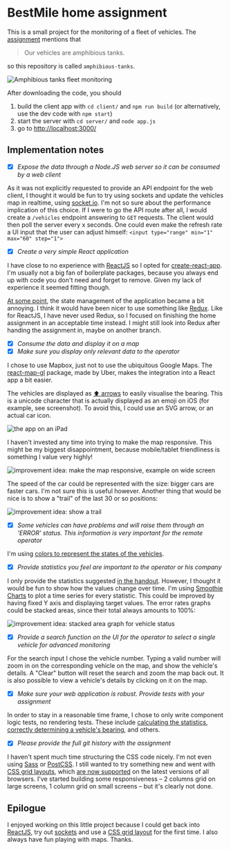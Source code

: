 # BestMile home assignment

This is a small project for the monitoring of a fleet of vehicles. The [assignment](doc/assignment.md) mentions that

> Our vehicles are amphibious tanks.

so this repository is called `amphibious-tanks`.

![Amphibious tanks fleet monitoring](doc/assets/app.png "Amphibious tanks fleet monitoring")

After downloading the code, you should

1. build the client app with `cd client/` and `npm run build` (or alternatively, use the dev code with `npm start`)
1. start the server with `cd server/` and `node app.js`
1. go to [http://localhost:3000/](http://localhost:3000/)

## Implementation notes

- [x] _Expose the data through a Node.JS web server so it can be consumed by a web client_

As it was not explicitly requested to provide an API endpoint for the web client, I thought it would be fun to try using sockets and update the vehicles map in realtime, using [socket.io](https://socket.io). I'm not so sure about the performance implication of this choice. If I were to go the API route after all, I would create a `/vehicles` endpoint answering to `GET` requests. The client would then poll the server every x seconds. One could even make the refresh rate a UI input that the user can adjust himself: `<input type="range" min="1" max="60" step="1">`

- [x] _Create a very simple React application_

I have close to no experience with [ReactJS](https://reactjs.org) so I opted for [create-react-app](https://github.com/facebookincubator/create-react-app). I'm usually not a big fan of boilerplate packages, because you always end up with code you don't need and forget to remove. Given my lack of experience it seemed fitting though. 

[At some point](https://github.com/manofewords/amphibious-tanks/commit/6b8e75723d98a05bad04ded76d8dadbc9cf260d0), the state management of the application became a bit annoying. I think it would have been nicer to use something like [Redux](https://redux.js.org). Like for ReactJS, I have never used Redux, so I focused on finishing the home assignment in an acceptable time instead. I might still look into Redux after handing the assignment in, maybe on another branch.

- [x] _Consume the data and display it on a map_
- [x] _Make sure you display only relevant data to the operator_

I chose to use Mapbox, just not to use the ubiquitous Google Maps. The [react-map-gl](https://uber.github.io/react-map-gl/#/) package, made by Uber, makes the integration into a React app a bit easier. 

The vehicles are displayed as [⬆ arrows](components/VehicleMarker.js) to easily visualise the bearing. This is a unicode character that is actually displayed as an emoji on iOS (for example, see screenshot). To avoid this, I could use an SVG arrow, or an actual car icon. 

![the app on an iPad](doc/assets/ipad.jpeg "the app on an iPad")

I haven't invested any time into trying to make the map responsive. This might be my biggest disappointment, because mobile/tablet friendliness is something I value very highly!

![improvement idea: make the map responsive, example on wide screen](doc/assets/notresponsive.png "improvement idea: make the map responsive, example on wide screen")

The speed of the car could be represented with the size: bigger cars are faster cars. I'm not sure this is useful however. Another thing that would be nice is to show a "trail" of the last 30 or so positions:

![improvement idea: show a trail](doc/assets/trail.png "improvement idea: show a trail")

- [x] _Some vehicles can have problems and will raise them through an 'ERROR' status. This information is very important for the remote operator_

I'm using [colors to represent the states of the vehicles](client/src/vehicleStatus.css).

- [x] _Provide statistics you feel are important to the operator or his company_

I only provide the statistics suggested [in the handout](doc/assignment.md#instructions-). However, I thought it would be fun to show how the values change over time. I'm using [Smoothie Charts](http://smoothiecharts.org) to plot a time series for every statistic. This could be improved by having fixed Y axis and displaying target values. The error rates graphs could be stacked areas, since their total always amounts to 100%: 

![improvement idea: stacked area graph for vehicle status](doc/assets/stackedarea.png "improvement idea: stacked area graph for vehicle status")

- [x] _Provide a search function on the UI for the operator to select a single vehicle for advanced monitoring_
  
For the search input I chose the vehicle number. Typing a valid number will zoom in on the corresponding vehicle on the map, and show the vehicle's details. A "Clear" button will reset the search and zoom the map back out. It is also possible to view a vehicle's details by clicking on it on the map.
  
- [x] _Make sure your web application is robust. Provide tests with your assignment_

In order to stay in a reasonable time frame, I chose to only write component logic tests, no rendering tests. These include [calculating the statistics](client/src/components/FleetStatistics.test.js), [correctly determining a vehicle's bearing](client/src/components/VehicleMarker.test.js), and others.

- [x] _Please provide the full git history with the assignment_

I haven't spent much time structuring the CSS code nicely. I'm not even using [Sass](http://sass-lang.com) or [PostCSS](http://postcss.org). I still wanted to try something new and went with [CSS grid layouts](https://developer.mozilla.org/en-US/docs/Web/CSS/CSS_Grid_Layout), which [are now supported](https://caniuse.com/#feat=css-grid) on the latest versions of all browsers. I've started building some responsiveness – 2 columns grid on large screens, 1 column grid on small screens – but it's clearly not done.

## Epilogue

I enjoyed working on this little project because I could get back into [ReactJS](https://reactjs.org), try out [sockets](https://socket.io) and use a [CSS grid layout](https://developer.mozilla.org/en-US/docs/Web/CSS/CSS_Grid_Layout) for the first time. I also always have fun playing with maps. Thanks.
